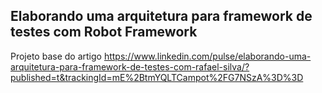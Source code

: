 ## Elaborando uma arquitetura para framework de testes com Robot Framework

Projeto base do artigo
https://www.linkedin.com/pulse/elaborando-uma-arquitetura-para-framework-de-testes-com-rafael-silva/?published=t&trackingId=mE%2BtmYQLTCampot%2FG7NSzA%3D%3D